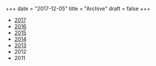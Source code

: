 +++
date = "2017-12-05"
title = "Archive"
draft = false
+++

* [2017](/archive/2017)
* [2016](/archive/2016)
* [2015](/archive/2015)
* [2014](/archive/2014)
* [2013](/archive/2013)
* 2012
* 2011
